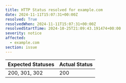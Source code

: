 ```yaml
---
title: HTTP Status resolved for example.com
date: 2024-11-11T15:07:31+00:00Z
resolved: True
resolvedWhen: 2024-11-11T15:07:31+00:00Z
resolvedStartTime: 2024-10-25T21:09:43.191474+00:00
severity: notice
affected:
  - example.com
section: issue
---
```


| Expected Statuses | Actual Status  |
|-------------------|----------------|
| 200, 301, 302 | 200 |

